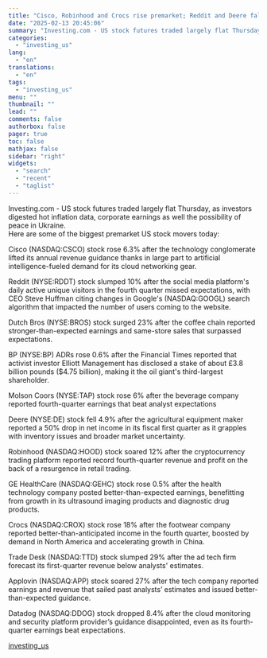 ```yaml
---
title: "Cisco, Robinhood and Crocs rise premarket; Reddit and Deere fall"
date: "2025-02-13 20:45:06"
summary: "Investing.com - US stock futures traded largely flat Thursday, as investors digested hot inflation data, corporate earnings as well the possibility of peace in Ukraine.Here are some of the biggest premarket US stock movers today:Cisco (NASDAQ:CSCO) stock rose 6.3% after the technology conglomerate lifted its annual revenue guidance thanks in..."
categories:
  - "investing_us"
lang:
  - "en"
translations:
  - "en"
tags:
  - "investing_us"
menu: ""
thumbnail: ""
lead: ""
comments: false
authorbox: false
pager: true
toc: false
mathjax: false
sidebar: "right"
widgets:
  - "search"
  - "recent"
  - "taglist"
---
```


Investing.com - US stock futures traded largely flat Thursday, as investors digested hot inflation data, corporate earnings as well the possibility of peace in Ukraine.  
Here are some of the biggest premarket US stock movers today:  
  
Cisco (NASDAQ:CSCO) stock rose 6.3% after the technology conglomerate lifted its annual revenue guidance thanks in large part to artificial intelligence-fueled demand for its cloud networking gear.  
  
  
 Reddit (NYSE:RDDT) stock slumped 10% after the social media platform's daily active unique visitors in the fourth quarter missed expectations, with CEO Steve Huffman citing changes in Google's (NASDAQ:GOOGL) search algorithm that impacted the number of users coming to the website.  
  
  
 Dutch Bros (NYSE:BROS) stock surged 23% after the coffee chain reported stronger-than-expected earnings and same-store sales that surpassed expectations.  
  
  
BP (NYSE:BP) ADRs rose 0.6% after the Financial Times reported that activist investor Elliott Management has disclosed a stake of about £3.8 billion pounds ($4.75 billion), making it the oil giant's third-largest shareholder.  
  
  
 Molson Coors (NYSE:TAP) stock rose 6% after the beverage company reported fourth-quarter earnings that beat analyst expectations  
  
  
Deere (NYSE:DE) stock fell 4.9% after the agricultural equipment maker reported a 50% drop in net income in its fiscal first quarter as it grapples with inventory issues and broader market uncertainty.  
  
  
Robinhood (NASDAQ:HOOD) stock soared 12% after the cryptocurrency trading platform reported record fourth-quarter revenue and profit on the back of a resurgence in retail trading.  
  
  
GE HealthCare (NASDAQ:GEHC) stock rose 0.5% after the health technology company posted better-than-expected earnings, benefitting from growth in its ultrasound imaging products and diagnostic drug products.   
  
  
 Crocs (NASDAQ:CROX) stock rose 18% after the footwear company reported better-than-anticipated income in the fourth quarter, boosted by demand in North America and accelerating growth in China.  
  
   
  
Trade Desk (NASDAQ:TTD) stock slumped 29% after the ad tech firm forecast its first-quarter revenue below analysts' estimates.  
  
  
 Applovin (NASDAQ:APP) stock soared 27% after the tech company reported earnings and revenue that sailed past analysts’ estimates and issued better-than-expected guidance.  
  
  
Datadog (NASDAQ:DDOG) stock dropped 8.4% after the cloud monitoring and security platform provider’s guidance disappointed, even as its fourth-quarter earnings beat expectations.

[investing_us](https://www.investing.com/news/stock-market-news/cisco-robinhood-and-crocs-rise-premarket-reddit-and-deere-fall-3867511)
